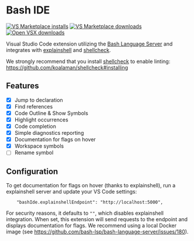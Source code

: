 # Bash IDE

[![VS Marketplace installs](https://badgen.net/vs-marketplace/i/mads-hartmann.bash-ide-vscode?label=VS%20Marketplace%20installs)](https://marketplace.visualstudio.com/items?itemName=mads-hartmann.bash-ide-vscode)
[![VS Marketplace downloads](https://badgen.net/vs-marketplace/d/mads-hartmann.bash-ide-vscode?label=VS%20Marketplace%20downloads)](https://marketplace.visualstudio.com/items?itemName=mads-hartmann.bash-ide-vscode)
[![Open VSX downloads](https://badgen.net/open-vsx/d/mads-hartmann/bash-ide-vscode?color=purple&label=Open%20VSX%20downloads)](https://open-vsx.org/extension/mads-hartmann/bash-ide-vscode)

Visual Studio Code extension utilizing the [Bash Language Server](https://github.com/bash-lsp/bash-language-server/blob/HEAD/bash-lsp) and integrates with [explainshell][explainshell] and [shellcheck][shellcheck].

We strongly recommend that you install [shellcheck][shellcheck] to enable linting: https://github.com/koalaman/shellcheck#installing

## Features

- [x] Jump to declaration
- [x] Find references
- [x] Code Outline & Show Symbols
- [x] Highlight occurrences
- [x] Code completion
- [x] Simple diagnostics reporting
- [x] Documentation for flags on hover
- [x] Workspace symbols
- [ ] Rename symbol

## Configuration

To get documentation for flags on hover (thanks to explainshell), run a explainshell server and update your VS Code settings:

```
    "bashIde.explainshellEndpoint": "http://localhost:5000",
```

For security reasons, it defaults to `""`, which disables explainshell integration. When set, this extension will send requests to the endpoint and displays documentation for flags. We recommend using a local Docker image (see https://github.com/bash-lsp/bash-language-server/issues/180).

[bash-lsp]: https://github.com/bash-lsp/bash-language-server
[tree-sitter]: https://github.com/tree-sitter/tree-sitter
[tree-sitter-bash]: https://github.com/tree-sitter/tree-sitter-bash
[explainshell]: https://explainshell.com/
[shellcheck]: https://www.shellcheck.net/
